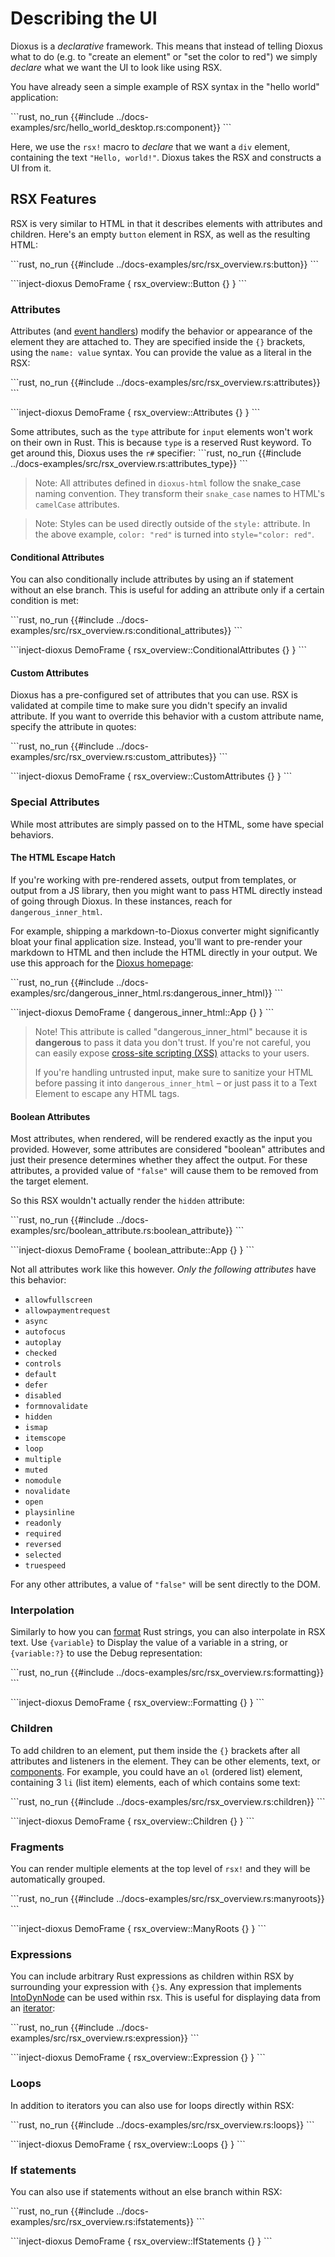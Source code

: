 # Describing the UI

Dioxus is a _declarative_ framework. This means that instead of telling Dioxus what to do (e.g. to "create an element" or "set the color to red") we simply _declare_ what we want the UI to look like using RSX.

You have already seen a simple example of RSX syntax in the "hello world" application:

\```rust, no_run
{{#include ../docs-examples/src/hello_world_desktop.rs:component}}
\```

Here, we use the `rsx!` macro to _declare_ that we want a `div` element, containing the text `"Hello, world!"`. Dioxus takes the RSX and constructs a UI from it.

## RSX Features

RSX is very similar to HTML in that it describes elements with attributes and children. Here's an empty `button` element in RSX, as well as the resulting HTML:

\```rust, no_run
{{#include ../docs-examples/src/rsx_overview.rs:button}}
\```

\```inject-dioxus
DemoFrame {
	rsx_overview::Button {}
}
\```

### Attributes

Attributes (and [event handlers](event_handlers.md)) modify the behavior or appearance of the element they are attached to. They are specified inside the `{}` brackets, using the `name: value` syntax. You can provide the value as a literal in the RSX:

\```rust, no_run
{{#include ../docs-examples/src/rsx_overview.rs:attributes}}
\```

\```inject-dioxus
DemoFrame {
	rsx_overview::Attributes {}
}
\```

Some attributes, such as the ``type`` attribute for ``input`` elements won't work on their own in Rust. This is because ``type`` is a reserved Rust keyword. To get around this, Dioxus uses the ``r#`` specifier:
\```rust, no_run
{{#include ../docs-examples/src/rsx_overview.rs:attributes_type}}
\```

> Note: All attributes defined in `dioxus-html` follow the snake_case naming convention. They transform their `snake_case` names to HTML's `camelCase` attributes.

> Note: Styles can be used directly outside of the `style:` attribute. In the above example, `color: "red"` is turned into `style="color: red"`.

#### Conditional Attributes

You can also conditionally include attributes by using an if statement without an else branch. This is useful for adding an attribute only if a certain condition is met:

\```rust, no_run
{{#include ../docs-examples/src/rsx_overview.rs:conditional_attributes}}
\```

\```inject-dioxus
DemoFrame {
	rsx_overview::ConditionalAttributes {}
}
\```

#### Custom Attributes

Dioxus has a pre-configured set of attributes that you can use. RSX is validated at compile time to make sure you didn't specify an invalid attribute. If you want to override this behavior with a custom attribute name, specify the attribute in quotes:

\```rust, no_run
{{#include ../docs-examples/src/rsx_overview.rs:custom_attributes}}
\```

\```inject-dioxus
DemoFrame {
	rsx_overview::CustomAttributes {}
}
\```

### Special Attributes

While most attributes are simply passed on to the HTML, some have special behaviors.

#### The HTML Escape Hatch

If you're working with pre-rendered assets, output from templates, or output from a JS library, then you might want to pass HTML directly instead of going through Dioxus. In these instances, reach for `dangerous_inner_html`.

For example, shipping a markdown-to-Dioxus converter might significantly bloat your final application size. Instead, you'll want to pre-render your markdown to HTML and then include the HTML directly in your output. We use this approach for the [Dioxus homepage](https://dioxuslabs.com):

\```rust, no_run
{{#include ../docs-examples/src/dangerous_inner_html.rs:dangerous_inner_html}}
\```

\```inject-dioxus
DemoFrame {
	dangerous_inner_html::App {}
}
\```
> Note! This attribute is called "dangerous_inner_html" because it is **dangerous** to pass it data you don't trust. If you're not careful, you can easily expose [cross-site scripting (XSS)](https://en.wikipedia.org/wiki/Cross-site_scripting) attacks to your users.
>
> If you're handling untrusted input, make sure to sanitize your HTML before passing it into `dangerous_inner_html` – or just pass it to a Text Element to escape any HTML tags.

#### Boolean Attributes

Most attributes, when rendered, will be rendered exactly as the input you provided. However, some attributes are considered "boolean" attributes and just their presence determines whether they affect the output. For these attributes, a provided value of `"false"` will cause them to be removed from the target element.

So this RSX wouldn't actually render the `hidden` attribute:

\```rust, no_run
{{#include ../docs-examples/src/boolean_attribute.rs:boolean_attribute}}
\```

\```inject-dioxus
DemoFrame {
	boolean_attribute::App {}
}
\```

Not all attributes work like this however. _Only the following attributes_ have this behavior:

- `allowfullscreen`
- `allowpaymentrequest`
- `async`
- `autofocus`
- `autoplay`
- `checked`
- `controls`
- `default`
- `defer`
- `disabled`
- `formnovalidate`
- `hidden`
- `ismap`
- `itemscope`
- `loop`
- `multiple`
- `muted`
- `nomodule`
- `novalidate`
- `open`
- `playsinline`
- `readonly`
- `required`
- `reversed`
- `selected`
- `truespeed`

For any other attributes, a value of `"false"` will be sent directly to the DOM.

### Interpolation

Similarly to how you can [format](https://doc.rust-lang.org/rust-by-example/hello/print/fmt.html) Rust strings, you can also interpolate in RSX text. Use `{variable}` to Display the value of a variable in a string, or `{variable:?}` to use the Debug representation:

\```rust, no_run
{{#include ../docs-examples/src/rsx_overview.rs:formatting}}
\```

\```inject-dioxus
DemoFrame {
	rsx_overview::Formatting {}
}
\```

### Children

To add children to an element, put them inside the `{}` brackets after all attributes and listeners in the element. They can be other elements, text, or [components](components.md). For example, you could have an `ol` (ordered list) element, containing 3 `li` (list item) elements, each of which contains some text:

\```rust, no_run
{{#include ../docs-examples/src/rsx_overview.rs:children}}
\```

\```inject-dioxus
DemoFrame {
	rsx_overview::Children {}
}
\```

### Fragments

You can render multiple elements at the top level of `rsx!` and they will be automatically grouped.

\```rust, no_run
{{#include ../docs-examples/src/rsx_overview.rs:manyroots}}
\```

\```inject-dioxus
DemoFrame {
	rsx_overview::ManyRoots {}
}
\```

### Expressions

You can include arbitrary Rust expressions as children within RSX by surrounding your expression with `{}`s. Any expression that implements [IntoDynNode](https://docs.rs/dioxus-core/0.3/dioxus_core/trait.IntoDynNode.html) can be used within rsx. This is useful for displaying data from an [iterator](https://doc.rust-lang.org/stable/book/ch13-02-iterators.html#processing-a-series-of-items-with-iterators):

\```rust, no_run
{{#include ../docs-examples/src/rsx_overview.rs:expression}}
\```

\```inject-dioxus
DemoFrame {
	rsx_overview::Expression {}
}
\```

### Loops

In addition to iterators you can also use for loops directly within RSX:

\```rust, no_run
{{#include ../docs-examples/src/rsx_overview.rs:loops}}
\```

\```inject-dioxus
DemoFrame {
	rsx_overview::Loops {}
}
\```

### If statements

You can also use if statements without an else branch within RSX:

\```rust, no_run
{{#include ../docs-examples/src/rsx_overview.rs:ifstatements}}
\```

\```inject-dioxus
DemoFrame {
	rsx_overview::IfStatements {}
}
\```
